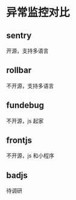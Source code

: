 # 异常监控对比
## sentry
开源，支持多语言
## rollbar
不开源，支持多语言
## fundebug
不开源，js 起家
## frontjs
不开源，js 和小程序
## badjs
待调研